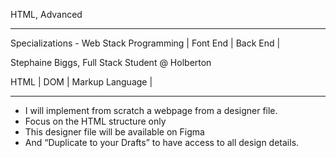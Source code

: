 HTML, Advanced
<hr>
<p> Specializations - Web Stack Programming | Font End | Back End |</p>
<p> Stephaine Biggs, Full Stack Student @ Holberton</p>
<p>HTML | DOM | Markup Language |</p>
<hr>
<ul>
  <li>I will implement from scratch a webpage from a designer file.</li>
  <li>Focus on the HTML structure only</li>
  <li>This designer file will be available on Figma</li>
  <li>And “Duplicate to your Drafts” to have access to all design details.
</li>
</ul>
